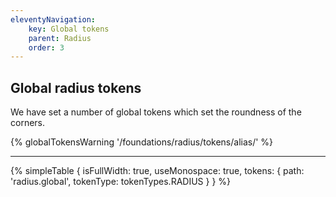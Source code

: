 ```yaml
---
eleventyNavigation:
    key: Global tokens
    parent: Radius
    order: 3
---
```


## Global radius tokens
We have set a number of global tokens which set the roundness of the corners.

{% globalTokensWarning '/foundations/radius/tokens/alias/' %}

---

{% simpleTable {
    isFullWidth: true,
    useMonospace: true,
    tokens: {
        path: 'radius.global',
        tokenType: tokenTypes.RADIUS
    }
} %}
